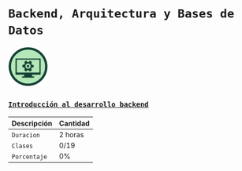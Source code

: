 # `Backend, Arquitectura y Bases de Datos`

<img width="80" height="80" src="./content/assets/Curso_de_introduccion_al_desarrollo_backend.png">

### [`Introducción al desarrollo backend`](./content/Curso_de_introduccion_al_desarrollo_backend.md)

|**Descripción**|**Cantidad**|
|--|--|
|`Duracion`   | 2 horas |
|`Clases`     | 0/19    |
|`Porcentaje` | 0%      |